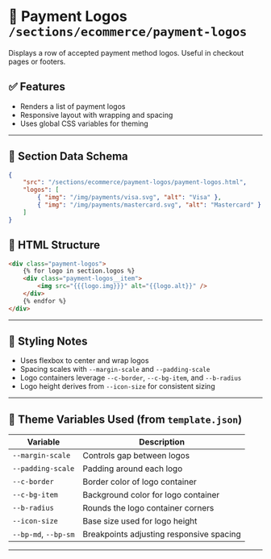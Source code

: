 # 📂 Payment Logos `/sections/ecommerce/payment-logos`

Displays a row of accepted payment method logos. Useful in checkout pages or footers.

## ✅ Features

-   Renders a list of payment logos
-   Responsive layout with wrapping and spacing
-   Uses global CSS variables for theming

---

## 🧾 Section Data Schema

```json
{
	"src": "/sections/ecommerce/payment-logos/payment-logos.html",
	"logos": [
		{ "img": "/img/payments/visa.svg", "alt": "Visa" },
		{ "img": "/img/payments/mastercard.svg", "alt": "Mastercard" }
	]
}
```

## 🧱 HTML Structure

```html
<div class="payment-logos">
	{% for logo in section.logos %}
	<div class="payment-logos__item">
		<img src="{{{logo.img}}}" alt="{{logo.alt}}" />
	</div>
	{% endfor %}
</div>
```

---

## 🎨 Styling Notes

-   Uses flexbox to center and wrap logos
-   Spacing scales with `--margin-scale` and `--padding-scale`
-   Logo containers leverage `--c-border`, `--c-bg-item`, and `--b-radius`
-   Logo height derives from `--icon-size` for consistent sizing

---

## 🧩 Theme Variables Used (from `template.json`)

| Variable             | Description                              |
| -------------------- | ---------------------------------------- |
| `--margin-scale`     | Controls gap between logos               |
| `--padding-scale`    | Padding around each logo                 |
| `--c-border`         | Border color of logo container           |
| `--c-bg-item`        | Background color for logo container      |
| `--b-radius`         | Rounds the logo container corners        |
| `--icon-size`        | Base size used for logo height           |
| `--bp-md`, `--bp-sm` | Breakpoints adjusting responsive spacing |

---
